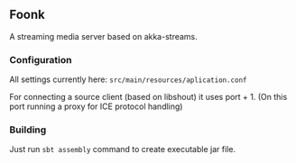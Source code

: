 ## Foonk

A streaming media server based on akka-streams.

### Configuration

All settings currently here:
`src/main/resources/aplication.conf`

For connecting a source client (based on libshout) it uses port + 1.
(On this port running a proxy for ICE protocol handling) 

### Building

Just run `sbt assembly` command to create executable jar file.
